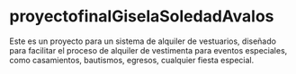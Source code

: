 # proyectofinalGiselaSoledadAvalos
Este es un proyecto para un sistema de alquiler de vestuarios, diseñado para facilitar el proceso de alquiler de vestimenta para eventos especiales, como casamientos, bautismos, egresos, cualquier fiesta especial. 
